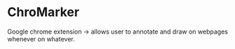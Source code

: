 # ChroMarker
Google chrome extension -> allows user to annotate and draw on webpages whenever on whatever.
